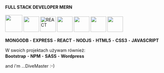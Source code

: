    <b>FULL STACK DEVELOPER MERN</b>
   <br><br>
 <img src="https://user-images.githubusercontent.com/119612386/214432407-7c15538d-689b-4e18-8229-d667cda5fc60.png" width="55px" height="55px">
<img src="https://user-images.githubusercontent.com/119612386/214437641-4716ee53-0d60-4784-b05b-d225b41256f8.png" width="50px" height="50px">
<img src="https://img.icons8.com/office/100/null/react.png" width="50px" height="50px" alt="REACT">
<img src="https://user-images.githubusercontent.com/119612386/214430885-e2f2cabd-c578-4999-ab9f-2e50db1d2d82.png" width="50px" height="50px">
<img src="https://user-images.githubusercontent.com/119612386/214434464-b6d565b5-e364-4a3b-abc0-889260b90648.png" width="50px" height="50px">
<img src="https://user-images.githubusercontent.com/119612386/214434991-98ed5528-a192-4df6-a144-ee623d0c6822.png"  width="50px" height="50px">
<img src="https://user-images.githubusercontent.com/119612386/214437242-4236cfcc-5d96-4d84-a34a-0e0507ddc8fb.png"  width="50px" height="50px">


<b>MONGODB</b>&#x30FB;<b>EXPRESS</b>&#x30FB;<b>REACT</b>&#x30FB;<b>NODJS</b>&#x30FB;<b>HTML5</b>&#x30FB;<b>CSS3</b>&#x30FB;<b>JAVASCRIPT</b>

W swoich projektach używam również:<br>
<b>Bootstrap</b>&#x30FB;<b>NPM</b>&#x30FB;<b>SASS</b>&#x30FB;<b>Wordpress</b>

   and i'm ...DiveMaster :-)


